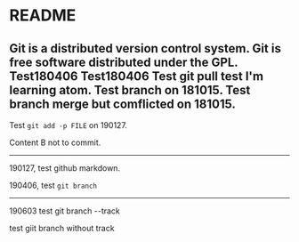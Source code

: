 # README

Git is a distributed version control system.
Git is free software distributed under the GPL.
Test180406
Test180406
Test git pull
test
I'm learning atom.
Test branch on 181015.
Test branch merge but comflicted on 181015.
---
Test `git add -p FILE` on 190127.


Content B not to commit.

---
190127, test github markdown.

190406, test `git branch`

---
190603
test git branch --track

test giit branch without track

